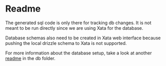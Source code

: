 # Readme

The generated sql code is only there for tracking db changes. It is not meant to be run directly since we are using Xata for the database.

Database schemas also need to be created in Xata web interface because pushing the local drizzle schema to Xata is not supported.

For more information about the database setup, take a look at another [readme](../src/lib/db/readme.md) in the db folder.
